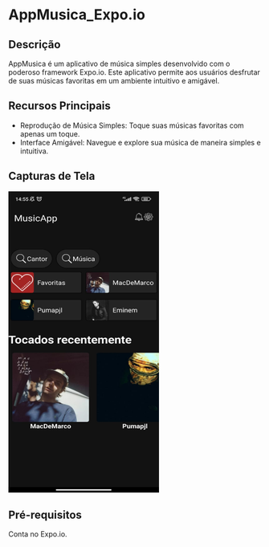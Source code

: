 # AppMusica_Expo.io
## Descrição

AppMusica é um aplicativo de música simples desenvolvido com o poderoso framework Expo.io. Este aplicativo permite aos usuários desfrutar de suas músicas favoritas em um ambiente intuitivo e amigável.

## Recursos Principais

- Reprodução de Música Simples: Toque suas músicas favoritas com apenas um toque.
- Interface Amigável: Navegue e explore sua música de maneira simples e intuitiva.

## Capturas de Tela

<img src="app_musica/assets/AppMusicaPreview.jpeg" alt="AppMusicaPreview" width="300" height="600">


## Pré-requisitos

Conta no Expo.io.
